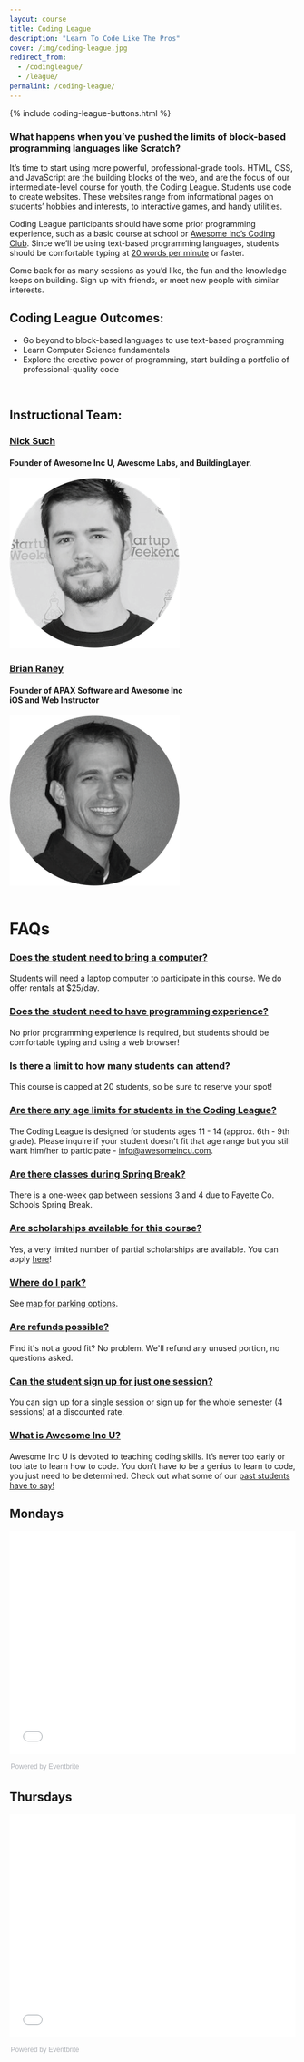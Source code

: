 ```yaml
---
layout: course
title: Coding League
description: "Learn To Code Like The Pros"
cover: /img/coding-league.jpg
redirect_from:
  - /codingleague/
  - /league/
permalink: /coding-league/
---
```


{% include coding-league-buttons.html %}

### **What happens when you’ve pushed the limits of block-based programming languages like Scratch?**

It’s time to start using more powerful, professional-grade tools. HTML, CSS, and JavaScript are the building blocks of the web, and are the focus of our intermediate-level course for youth, the Coding League. Students use code to create websites. These websites range from informational pages on students’ hobbies and interests, to interactive games, and handy utilities.

Coding League participants should have some prior programming experience, such as a basic course at school or [Awesome Inc’s Coding Club](/coding-club/). Since we’ll be using text-based programming languages, students should be comfortable typing at [20 words per minute](https://10fastfingers.com/typing-test/english) or faster.

Come back for as many sessions as you’d like, the fun and the knowledge keeps on building. Sign up with friends, or meet new people with similar interests.

## Coding League Outcomes:
- Go beyond to block-based languages to use text-based programming
- Learn Computer Science fundamentals
- Explore the creative power of programming, start building a portfolio of professional-quality code

<br>

## Instructional Team:

<div class="row">
	<div class="text-center col-lg-6">
		<h3><a href="https://www.linkedin.com/in/nicksuch">Nick Such</a></h3>
		<h4>Founder of Awesome Inc U, Awesome Labs, and BuildingLayer.</h4>
		<img src="/img/nick-such.png">
	</div>
	<div class="text-center col-lg-6">
		<h3><a href="https://www.linkedin.com/in/brianraney">Brian Raney</a></h3>
		<h4>Founder of APAX Software and Awesome Inc<br>
			iOS and Web Instructor</h4>
		<img src="/img/brian-raney.png">
	</div>
</div>

<br>

<div>
  <div>
  <h1 style="font-weight:bold;">FAQs</h1>
    <div class="panel-group" id="accordion" role="tablist" aria-multiselectable="true">
      <div class="panel panel-default"> <!-- QUESTION 1 -->
        <div class="panel-heading" role="tab" id="headingOne">
          <h4 class="panel-title">
            <a role="button" data-toggle="collapse" data-parent="#accordion" href="#collapseOne" aria-expanded="true" aria-controls="collapseOne">
              <h3>Does the student need to bring a computer?</h3>
            </a>
          </h4>
        </div>
        <div id="collapseOne" class="panel-collapse collapse in" role="tabpanel" aria-labelledby="headingOne">
          <div class="panel-body">
            <p>Students will need a laptop computer to participate in this course. We do offer rentals at $25/day.</p>
          </div>
        </div>
      </div>
      <div class="panel panel-default"> <!-- QUESTION 2 -->
        <div class="panel-heading" role="tab" id="headingTwo">
          <h4 class="panel-title">
            <a class="collapsed" role="button" data-toggle="collapse" data-parent="#accordion" href="#collapseTwo" aria-expanded="false" aria-controls="collapseTwo">
              <h3>Does the student need to have programming experience?</h3>
            </a>
          </h4>
        </div>
        <div id="collapseTwo" class="panel-collapse collapse" role="tabpanel" aria-labelledby="headingTwo">
          <div class="panel-body">
            <p>No prior programming experience is required, but students should be comfortable typing and using a web browser!</p>
          </div>
        </div>
      </div>
      <div class="panel panel-default"> <!-- QUESTION 3 -->
        <div class="panel-heading" role="tab" id="headingThree">
          <h4 class="panel-title">
            <a class="collapsed" role="button" data-toggle="collapse" data-parent="#accordion" href="#collapseThree" aria-expanded="false" aria-controls="collapseThree">
              <h3>Is there a limit to how many students can attend?</h3>
            </a>
          </h4>
        </div>
        <div id="collapseThree" class="panel-collapse collapse" role="tabpanel" aria-labelledby="headingThree">
          <div class="panel-body">
        <p>This course is capped at 20 students, so be sure to reserve your spot!</p>
          </div>
        </div>
      </div>
      <div class="panel panel-default"> <!-- QUESTION 4 -->
        <div class="panel-heading" role="tab" id="headingFour">
          <h4 class="panel-title">
            <a class="collapsed" role="button" data-toggle="collapse" data-parent="#accordion" href="#collapseFour" aria-expanded="false" aria-controls="collapseFour">
              <h3>Are there any age limits for students in the Coding League?</h3>
            </a>
          </h4>
        </div>
        <div id="collapseFour" class="panel-collapse collapse" role="tabpanel" aria-labelledby="headingFour">
          <div class="panel-body">
            <p>The Coding League is designed for students ages 11 - 14 (approx. 6th - 9th grade). Please inquire if your student doesn't fit that age range but you still want him/her to participate - <a href="mailto:info@awesomeincu.com">info@awesomeincu.com</a>.</p>
          </div>
        </div>
      </div>
      <div class="panel panel-default"> <!-- QUESTION 5 -->
        <div class="panel-heading" role="tab" id="headingFive">
          <h4 class="panel-title">
            <a class="collapsed" role="button" data-toggle="collapse" data-parent="#accordion" href="#collapseFive" aria-expanded="false" aria-controls="collapseFive">
              <h3>Are there classes during Spring Break?</h3>
            </a>
          </h4>
        </div>
        <div id="collapseFive" class="panel-collapse collapse" role="tabpanel" aria-labelledby="headingFive">
          <div class="panel-body">
            <p>There is a one-week gap between sessions 3 and 4 due to Fayette Co. Schools Spring Break.</p>
          </div>
        </div>
      </div>
      <div class="panel panel-default"> <!-- QUESTION 6 -->
        <div class="panel-heading" role="tab" id="headingSix">
          <h4 class="panel-title">
            <a class="collapsed" role="button" data-toggle="collapse" data-parent="#accordion" href="#collapseSix" aria-expanded="false" aria-controls="collapseSix">
              <h3>Are scholarships available for this course?</h3>
            </a>
          </h4>
        </div>
        <div id="collapseSix" class="panel-collapse collapse" role="tabpanel" aria-labelledby="headingSix">
          <div class="panel-body">
            <p>Yes, a very limited number of partial scholarships are available. You can apply <a href="https://docs.google.com/forms/d/e/1FAIpQLSd9t_ECAVqVVHWNalx-hiUiOeRk7hk94uZQEGBu7Vt48Uu5PQ/viewform">here</a>!</p>
          </div>
        </div>
      </div>
      <div class="panel panel-default"> <!-- QUESTION 7 -->
        <div class="panel-heading" role="tab" id="headingSeven">
          <h4 class="panel-title">
            <a class="collapsed" role="button" data-toggle="collapse" data-parent="#accordion" href="#collapseSeven" aria-expanded="false" aria-controls="collapseSeven">
              <h3>Where do I park?</h3>
            </a>
          </h4>
        </div>
        <div id="collapseSeven" class="panel-collapse collapse" role="tabpanel" aria-labelledby="headingSeven">
          <div class="panel-body">
            <p>See <a href="https://www.awesomeinc.org/parking/">map for parking options</a>.</p>
          </div>
        </div>
      </div>
      <div class="panel panel-default"> <!-- QUESTION 8 -->
        <div class="panel-heading" role="tab" id="headingEight">
          <h4 class="panel-title">
            <a class="collapsed" role="button" data-toggle="collapse" data-parent="#accordion" href="#collapseEight" aria-expanded="false" aria-controls="collapseEight">
              <h3>Are refunds possible?</h3>
            </a>
          </h4>
        </div>
        <div id="collapseEight" class="panel-collapse collapse" role="tabpanel" aria-labelledby="headingEight">
          <div class="panel-body">
            <p>Find it's not a good fit? No problem. We'll refund any unused portion, no questions asked.</p>
          </div>
        </div>
      </div>
      <div class="panel panel-default"> <!-- QUESTION 9 -->
        <div class="panel-heading" role="tab" id="headingNine">
          <h4 class="panel-title">
            <a class="collapsed" role="button" data-toggle="collapse" data-parent="#accordion" href="#collapseNine" aria-expanded="false" aria-controls="collapseNine">
              <h3>Can the student sign up for just one session?</h3>
            </a>
          </h4>
        </div>
        <div id="collapseNine" class="panel-collapse collapse" role="tabpanel" aria-labelledby="headingNine">
          <div class="panel-body">
            <p>You can sign up for a single session or sign up for the whole semester (4 sessions) at a discounted rate.</p>
          </div>
        </div>
      </div>
      <div class="panel panel-default"> <!-- QUESTION 10 -->
        <div class="panel-heading" role="tab" id="headingTen">
          <h4 class="panel-title">
            <a class="collapsed" role="button" data-toggle="collapse" data-parent="#accordion" href="#collapseTen" aria-expanded="false" aria-controls="collapseTen">
              <h3>What is Awesome Inc U?</h3>
            </a>
          </h4>
        </div>
        <div id="collapseTen" class="panel-collapse collapse" role="tabpanel" aria-labelledby="headingTen">
          <div class="panel-body">
            <p>Awesome Inc U is devoted to teaching coding skills. It’s never too early or too late to learn how to code. You don’t have to be a genius to learn to code, you just need to be determined. Check out what some of our <a href="https://www.youtube.com/watch?v=kSqzDzU-Bxo">past students have to say!</a></p>
          </div>
        </div>
      </div>
    </div> <!-- panel-group -->
  </div>
</div> <!-- /container -->

## Mondays
<!--Eventbrite generated ticket form widget-->
<div style="width:100%; text-align:left;"><iframe src="//eventbrite.com/tickets-external?eid=35360927486&ref=etckt" frameborder="0" height="393" width="100%" vspace="0" hspace="0" marginheight="5" marginwidth="5" scrolling="auto" allowtransparency="true"></iframe><div style="font-family:Helvetica, Arial; font-size:12px; padding:10px 0 5px; margin:2px; width:100%; text-align:left;" ><a class="powered-by-eb" style="color: #ADB0B6; text-decoration: none;" target="_blank" href="http://www.eventbrite.com/">Powered by Eventbrite</a></div></div>

## Thursdays
<div style="width:100%; text-align:left;"><iframe src="//eventbrite.com/tickets-external?eid=35640274019&ref=etckt" frameborder="0" height="393" width="100%" vspace="0" hspace="0" marginheight="5" marginwidth="5" scrolling="auto" allowtransparency="true"></iframe><div style="font-family:Helvetica, Arial; font-size:12px; padding:10px 0 5px; margin:2px; width:100%; text-align:left;" ><a class="powered-by-eb" style="color: #ADB0B6; text-decoration: none;" target="_blank" href="http://www.eventbrite.com/">Powered by Eventbrite</a></div></div>

